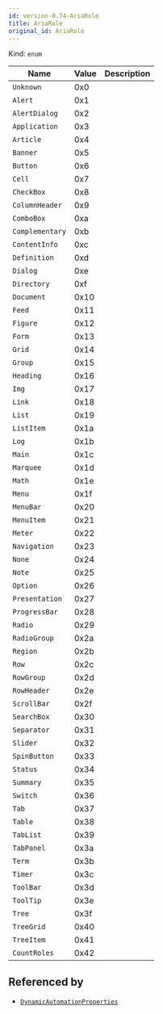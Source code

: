 ```yaml
---
id: version-0.74-AriaRole
title: AriaRole
original_id: AriaRole
---
```


Kind: `enum`

| Name |  Value | Description |
|--|--|--|
|`Unknown` | 0x0  |  |
|`Alert` | 0x1  |  |
|`AlertDialog` | 0x2  |  |
|`Application` | 0x3  |  |
|`Article` | 0x4  |  |
|`Banner` | 0x5  |  |
|`Button` | 0x6  |  |
|`Cell` | 0x7  |  |
|`CheckBox` | 0x8  |  |
|`ColumnHeader` | 0x9  |  |
|`ComboBox` | 0xa  |  |
|`Complementary` | 0xb  |  |
|`ContentInfo` | 0xc  |  |
|`Definition` | 0xd  |  |
|`Dialog` | 0xe  |  |
|`Directory` | 0xf  |  |
|`Document` | 0x10  |  |
|`Feed` | 0x11  |  |
|`Figure` | 0x12  |  |
|`Form` | 0x13  |  |
|`Grid` | 0x14  |  |
|`Group` | 0x15  |  |
|`Heading` | 0x16  |  |
|`Img` | 0x17  |  |
|`Link` | 0x18  |  |
|`List` | 0x19  |  |
|`ListItem` | 0x1a  |  |
|`Log` | 0x1b  |  |
|`Main` | 0x1c  |  |
|`Marquee` | 0x1d  |  |
|`Math` | 0x1e  |  |
|`Menu` | 0x1f  |  |
|`MenuBar` | 0x20  |  |
|`MenuItem` | 0x21  |  |
|`Meter` | 0x22  |  |
|`Navigation` | 0x23  |  |
|`None` | 0x24  |  |
|`Note` | 0x25  |  |
|`Option` | 0x26  |  |
|`Presentation` | 0x27  |  |
|`ProgressBar` | 0x28  |  |
|`Radio` | 0x29  |  |
|`RadioGroup` | 0x2a  |  |
|`Region` | 0x2b  |  |
|`Row` | 0x2c  |  |
|`RowGroup` | 0x2d  |  |
|`RowHeader` | 0x2e  |  |
|`ScrollBar` | 0x2f  |  |
|`SearchBox` | 0x30  |  |
|`Separator` | 0x31  |  |
|`Slider` | 0x32  |  |
|`SpinButton` | 0x33  |  |
|`Status` | 0x34  |  |
|`Summary` | 0x35  |  |
|`Switch` | 0x36  |  |
|`Tab` | 0x37  |  |
|`Table` | 0x38  |  |
|`TabList` | 0x39  |  |
|`TabPanel` | 0x3a  |  |
|`Term` | 0x3b  |  |
|`Timer` | 0x3c  |  |
|`ToolBar` | 0x3d  |  |
|`ToolTip` | 0x3e  |  |
|`Tree` | 0x3f  |  |
|`TreeGrid` | 0x40  |  |
|`TreeItem` | 0x41  |  |
|`CountRoles` | 0x42  |  |


## Referenced by
- [`DynamicAutomationProperties`](DynamicAutomationProperties)
